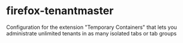 # firefox-tenantmaster
Configuration for the extension "Temporary Containers" that lets you administrate unlimited tenants in as many isolated tabs or tab groups
